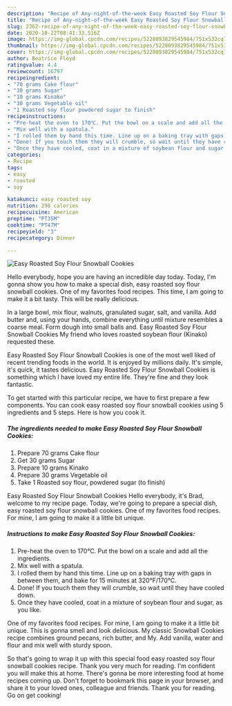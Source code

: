 ```yaml
---
description: "Recipe of Any-night-of-the-week Easy Roasted Soy Flour Snowball Cookies"
title: "Recipe of Any-night-of-the-week Easy Roasted Soy Flour Snowball Cookies"
slug: 2362-recipe-of-any-night-of-the-week-easy-roasted-soy-flour-snowball-cookies
date: 2020-10-22T08:41:33.516Z
image: https://img-global.cpcdn.com/recipes/5228093829545984/751x532cq70/easy-roasted-soy-flour-snowball-cookies-recipe-main-photo.jpg
thumbnail: https://img-global.cpcdn.com/recipes/5228093829545984/751x532cq70/easy-roasted-soy-flour-snowball-cookies-recipe-main-photo.jpg
cover: https://img-global.cpcdn.com/recipes/5228093829545984/751x532cq70/easy-roasted-soy-flour-snowball-cookies-recipe-main-photo.jpg
author: Beatrice Floyd
ratingvalue: 4.4
reviewcount: 16797
recipeingredient:
- "70 grams Cake flour"
- "30 grams Sugar"
- "10 grams Kinako"
- "30 grams Vegetable oil"
- "1 Roasted soy flour powdered sugar to finish"
recipeinstructions:
- "Pre-heat the oven to 170℃. Put the bowl on a scale and add all the ingredients."
- "Mix well with a spatula."
- "I rolled them by hand this time. Line up on a baking tray with gaps in between them, and bake for 15 minutes at 320°F/170°C."
- "Done! If you touch them they will crumble, so wait until they have cooled down."
- "Once they have cooled, coat in a mixture of soybean flour and sugar, as you like."
categories:
- Recipe
tags:
- easy
- roasted
- soy

katakunci: easy roasted soy 
nutrition: 298 calories
recipecuisine: American
preptime: "PT35M"
cooktime: "PT47M"
recipeyield: "3"
recipecategory: Dinner

---
```



![Easy Roasted Soy Flour Snowball Cookies](https://img-global.cpcdn.com/recipes/5228093829545984/751x532cq70/easy-roasted-soy-flour-snowball-cookies-recipe-main-photo.jpg)

Hello everybody, hope you are having an incredible day today. Today, I'm gonna show you how to make a special dish, easy roasted soy flour snowball cookies. One of my favorites food recipes. This time, I am going to make it a bit tasty. This will be really delicious.

In a large bowl, mix flour, walnuts, granulated sugar, salt, and vanilla. Add butter and, using your hands, combine everything until mixture resembles a coarse meal. Form dough into small balls and. Easy Roasted Soy Flour Snowball Cookies My friend who loves roasted soybean flour (Kinako) requested these.

Easy Roasted Soy Flour Snowball Cookies is one of the most well liked of recent trending foods in the world. It is enjoyed by millions daily. It's simple, it's quick, it tastes delicious. Easy Roasted Soy Flour Snowball Cookies is something which I have loved my entire life. They're fine and they look fantastic.


To get started with this particular recipe, we have to first prepare a few components. You can cook easy roasted soy flour snowball cookies using 5 ingredients and 5 steps. Here is how you cook it.

<!--inarticleads1-->

##### The ingredients needed to make Easy Roasted Soy Flour Snowball Cookies:

1. Prepare 70 grams Cake flour
1. Get 30 grams Sugar
1. Prepare 10 grams Kinako
1. Prepare 30 grams Vegetable oil
1. Take 1 Roasted soy flour, powdered sugar (to finish)


Easy Roasted Soy Flour Snowball Cookies Hello everybody, it&#39;s Brad, welcome to my recipe page. Today, we&#39;re going to prepare a special dish, easy roasted soy flour snowball cookies. One of my favorites food recipes. For mine, I am going to make it a little bit unique. 

<!--inarticleads2-->

##### Instructions to make Easy Roasted Soy Flour Snowball Cookies:

1. Pre-heat the oven to 170℃. Put the bowl on a scale and add all the ingredients.
1. Mix well with a spatula.
1. I rolled them by hand this time. Line up on a baking tray with gaps in between them, and bake for 15 minutes at 320°F/170°C.
1. Done! If you touch them they will crumble, so wait until they have cooled down.
1. Once they have cooled, coat in a mixture of soybean flour and sugar, as you like.


One of my favorites food recipes. For mine, I am going to make it a little bit unique. This is gonna smell and look delicious. My classic Snowball Cookies recipe combines ground pecans, rich butter, and My. Add vanilla, water and flour and mix well with sturdy spoon. 

So that's going to wrap it up with this special food easy roasted soy flour snowball cookies recipe. Thank you very much for reading. I'm confident you will make this at home. There's gonna be more interesting food at home recipes coming up. Don't forget to bookmark this page in your browser, and share it to your loved ones, colleague and friends. Thank you for reading. Go on get cooking!
